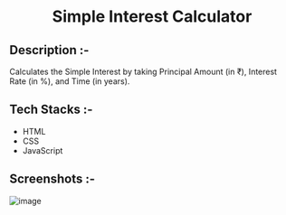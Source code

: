 # <p align="center">Simple Interest Calculator</p>

## Description :-

Calculates the Simple Interest by taking Principal Amount (in ₹), Interest Rate (in %), and Time (in years).

## Tech Stacks :-

- HTML
- CSS
- JavaScript

## Screenshots :-

![image](https://github.com/Rakesh9100/CalcDiverse/assets/73993775/71e79300-b2f6-45c4-8251-1038ee093933)
